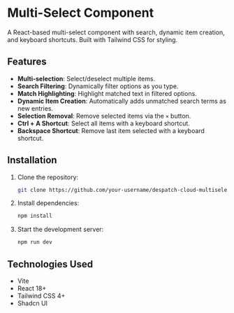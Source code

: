# Multi-Select Component

A React-based multi-select component with search, dynamic item creation, and keyboard shortcuts. Built with Tailwind CSS for styling.

## Features

- **Multi-selection**: Select/deselect multiple items.
- **Search Filtering**: Dynamically filter options as you type.
- **Match Highlighting**: Highlight matched text in filtered options.
- **Dynamic Item Creation**: Automatically adds unmatched search terms as new entries.
- **Selection Removal**: Remove selected items via the `×` button.
- **Ctrl + A Shortcut**: Select all items with a keyboard shortcut.
- **Backspace Shortcut**: Remove last item selected with a keyboard shortcut.

## Installation

1. Clone the repository:

   ```bash
   git clone https://github.com/your-username/despatch-cloud-multiselect.git
   ```

2. Install dependencies:

   ```bash
   npm install
   ```

3. Start the development server:

   ```bash
   npm run dev
   ```

## Technologies Used

- Vite
- React 18+
- Tailwind CSS 4+
- Shadcn UI
